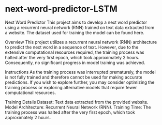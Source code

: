 # next-word-predictor-LSTM
Next Word Predictor
This project aims to develop a next word predictor using a recurrent neural network (RNN) trained on text data extracted from a website. The dataset used for training the model can be found here.

Overview
This project utilizes a recurrent neural network (RNN) architecture to predict the next word in a sequence of text. However, due to the extensive computational resources required, the training process was halted after the very first epoch, which took approximately 2 hours. Consequently, no significant progress in model training was achieved.

Instructions
As the training process was interrupted prematurely, the model is not fully trained and therefore cannot be used for making accurate predictions. If you wish to explore further, you may consider optimizing the training process or exploring alternative models that require fewer computational resources.

Training Details
Dataset: Text data extracted from the provided website.
Model Architecture: Recurrent Neural Network (RNN).
Training Time: The training process was halted after the very first epoch, which took approximately 2 hours.
